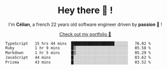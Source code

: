 <h1 align="center">Hey there 👋 !</h1>

<p align="center">I'm <b>Célian</b>, a french 22 years old software engineer driven by <b>passion</b> 👀 !</p>
<p align="center"><a href="https://celian.cloud">Check out my portfolio 🚀</p>

<!--START_SECTION:waka-->

```txt
TypeScript   15 hrs 44 mins  ███████████████████░░░░░░   76.02 %
Ruby         1 hr 9 mins     █▒░░░░░░░░░░░░░░░░░░░░░░░   05.58 %
Markdown     1 hr 5 mins     █▒░░░░░░░░░░░░░░░░░░░░░░░   05.29 %
JavaScript   44 mins         █░░░░░░░░░░░░░░░░░░░░░░░░   03.62 %
Prisma       43 mins         █░░░░░░░░░░░░░░░░░░░░░░░░   03.52 %
```

<!--END_SECTION:waka-->
